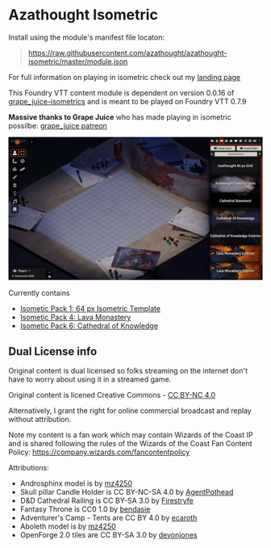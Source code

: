 # Azathought Isometric

Install using the module's manifest file locaton:
> https://raw.githubusercontent.com/azathought/azathought-isometric/master/module.json

For full information on playing in isometric check out my [landing page](http://www.azathought.com/isometric/)

This Foundry VTT content module is dependent on version 0.0.16 of [grape_juice-isometrics](https://foundryvtt.com/packages/grape_juice-isometrics) and is meant to be played on Foundry VTT 0.7.9

**Massive thanks to Grape Juice** who has made playing in isometric possilbe: [grape_juice patreon](https://www.patreon.com/foundry_grape_juice/posts)

![screenshot](https://github.com/azathought/azathought-isometric/raw/dev/splash.jpg)


Currently contains 
* [Isometic Pack 1: 64 px Isometric Template](http://www.azathought.com/isometric-pack-1/)
* [Isometic Pack 4: Lava Monastery](http://www.azathought.com/isometric-pack-4/)
* [Isometic Pack 6: Cathedral of Knowledge](http://www.azathought.com/isometric-pack-5/)


## Dual License info
Original content is dual licensed so folks streaming on the internet don't have to worry about using it in a streamed game.

Original content is licened Creative Commons - [CC BY-NC 4.0](https://creativecommons.org/licenses/by-nc/4.0/)

Alternatively, I grant the right for online commercial broadcast and replay without attribution.

Note my content is a fan work which may contain Wizards of the Coast IP and is shared following the rules of the Wizards of the Coast Fan Content Policy: https://company.wizards.com/fancontentpolicy

Attributions:
* Androsphinx model is by [mz4250](https://www.shapeways.com/product/QNSXTEVEV/androsphinx)
* Skull pillar Candle Holder is CC BY-NC-SA 4.0 by [AgentPothead](https://www.thingiverse.com/thing:4460691)
* D&D Cathedral Railing is CC BY-SA 3.0 by [Firestryfe](https://www.thingiverse.com/thing:807548)
* Fantasy Throne is CC0 1.0 by [bendasie](https://www.thingiverse.com/thing:3332572)
* Adventurer's Camp - Tents are CC BY 4.0 by [ecaroth](https://www.thingiverse.com/thing:2653284)
* Aboleth model is by [mz4250](https://www.shapeways.com/product/TPHKAP4XJ/aboleth)
* OpenForge 2.0 tiles are CC BY-SA 3.0 by [devonjones](https://www.thingiverse.com/devonjones/collections/openforge-2-dungeon-stone-series)